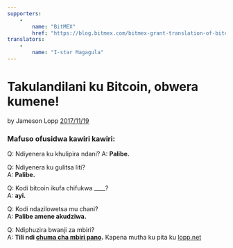 ```yaml
---
supporters: 
    - 
        name: "BitMEX"
        href: "https://blog.bitmex.com/bitmex-grant-translation-of-bitcoin-content-into-african-languages/"
translators: 
    - 
        name: "I-star Magagula"
---
```


# Takulandilani ku Bitcoin, obwera kumene!

by Jameson Lopp [2017/11/19](https://twitter.com/lopp/status/932350908461133825)

<LanguageDropdown/>

### Mafuso ofusidwa kawiri kawiri:

Q: Ndiyenera ku khulipira ndani? 
A: **Palibe.**

Q: Ndiyenera ku gulitsa liti?  
A: **Palibe.**

Q: Kodi bitcoin ikufa chifukwa ____?  
A: **ayi.**

Q: Kodi ndazilowetsa mu chani?  
A: **Palibe amene akudziwa.**


Q: Ndiphuzira bwanji za mbiri?  
A: **Tili ndi [chuma cha mbiri pano](/zwe/ny/translations/).** Kapena mutha ku pita ku [lopp.net](https://www.lopp.net/bitcoin-information.html)
